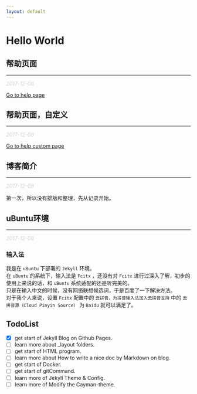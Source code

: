 ```yaml
---
layout: default
---
```


# Hello World

## 帮助页面
---
_<font color='lightgray'>2017-12-08</font>_

[Go to help page](help)

## 帮助页面，自定义
---
_<font color='lightgray'>2017-12-08</font>_

[Go to help custom page](help_custom)

## 博客简介
---
_<font color='lightgray'>2017-12-08</font>_

第一次，所以没有排版和整理，先从记录开始。

## uBuntu环境
---
_<font color='lightgray'>2017-12-08</font>_

### 输入法

我是在 `uBuntu` 下部署的 `Jekyll` 环境。<br/>
在 `uBuntu` 的系统下，输入法是 `Fcitx` ，还没有对 `Fcitx` 进行过深入了解，初步的使用上来说的话，和 `uBuntu` 系统适配的还是听完美的。<br/>
只是在输入中文的时候，没有网络联想候选词，于是百度了一下解决方法。<br/>
对于我个人来说，设置 `Fcitx` 配置中的 `云拼音，为拼音输入法加入云拼音支持` 中的 `云拼音源（Cloud Pinyin Source）` 为 `Baidu` 就可以满足了。

## TodoList

- [x] get start of Jekyll Blog on Github Pages.
- [ ] learn more about \_layout folders.
- [ ] get start of HTML program.
- [ ] learn more about How to write a nice doc by Markdown on blog.
- [ ] get start of Docker.
- [ ] get start of gitCommand.
- [ ] learn more of Jekyll Theme & Config.
- [ ] learn more of Modify the Cayman-theme.
